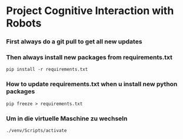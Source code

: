 # Project Cognitive Interaction with Robots

### First always do a git pull to get all new updates

### Then always install new packages from requirements.txt

```
pip install -r requirements.txt
```

### How to update requirements.txt when u install new python packages

```  
pip freeze > requirements.txt
```
### Um in die virtuelle Maschine zu wechseln 
````
./venv/Scripts/activate
````